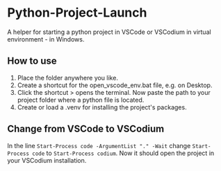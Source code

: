 # Python-Project-Launch
A helper for starting a python project in VSCode or VSCodium in virtual environment - in Windows.
## How to use
1. Place the folder anywhere you like.
2. Create a shortcut for the open_vscode_env.bat file, e.g. on Desktop.
3. Click the shortcut > opens the terminal. Now paste the path to your project folder where a python file is located.
4. Create or load a .venv for installing the project's packages.


## Change from VSCode to VSCodium
In the line `Start-Process code -ArgumentList "." -Wait` change `Start-Process code` to `Start-Process codium`. Now it should open the project in your VSCodium installation.
